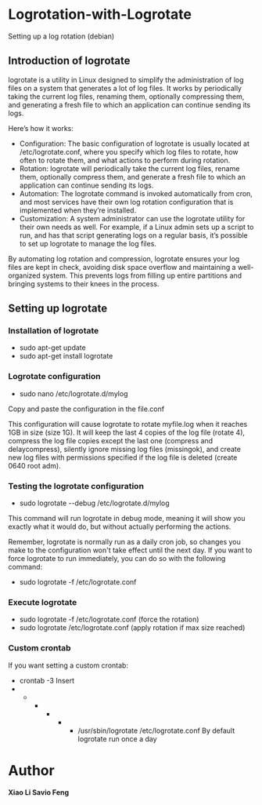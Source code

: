 # Logrotation-with-Logrotate
Setting up a log rotation (debian)
## Introduction of logrotate
logrotate is a utility in Linux designed to simplify the administration of log files on a system that generates a lot of log files. It works by periodically taking the current log files, renaming them, optionally compressing them, and generating a fresh file to which an application can continue sending its logs.

Here’s how it works:
 - Configuration: The basic configuration of logrotate is usually located at /etc/logrotate.conf, where you specify which log files to rotate, how often to rotate them, and what actions to perform during rotation.
 - Rotation: logrotate will periodically take the current log files, rename them, optionally compress them, and generate a fresh file to which an application can continue sending its logs.
 - Automation: The logrotate command is invoked automatically from cron, and most services have their own log rotation configuration that is implemented when they’re installed.
 - Customization: A system administrator can use the logrotate utility for their own needs as well. For example, if a Linux admin sets up a script to run, and has that script generating logs on a regular basis, it’s possible to set up logrotate to manage the log files.

By automating log rotation and compression, logrotate ensures your log files are kept in check, avoiding disk space overflow and maintaining a well-organized system. This prevents logs from filling up entire partitions and bringing systems to their knees in the process.


## Setting up logrotate

### Installation of logrotate
 - sudo apt-get update
 - sudo apt-get install logrotate

### Logrotate configuration
 - sudo nano /etc/logrotate.d/mylog

Copy and paste the configuration in the file.conf

This configuration will cause logrotate to rotate myfile.log when it reaches 1GB in size (size 1G). It will keep the last 4 copies of the log file (rotate 4), compress the log file copies except the last one (compress and delaycompress), silently ignore missing log files (missingok), and create new log files with permissions specified if the log file is deleted (create 0640 root adm).

### Testing the logrotate configuration
 - sudo logrotate --debug /etc/logrotate.d/mylog

This command will run logrotate in debug mode, meaning it will show you exactly what it would do, but without actually performing the actions.

Remember, logrotate is normally run as a daily cron job, so changes you make to the configuration won't take effect until the next day. If you want to force logrotate to run immediately, you can do so with the following command:
 - sudo logrotate -f /etc/logrotate.conf

### Execute logrotate 
 - sudo logrotate -f /etc/logrotate.conf (force the rotation)
 - sudo logrotate /etc/logrotate.conf (apply rotation if max size reached)



### Custom crontab
If you want setting a custom crontab:
 - crontab -3
Insert
 - * * * * * /usr/sbin/logrotate /etc/logrotate.conf
By default logrotate run once a day


# Author
<b>Xiao Li Savio Feng</b>
